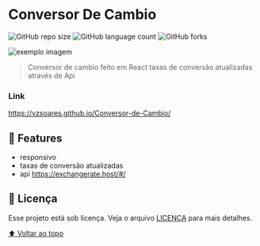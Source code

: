 <!-- # Conversor de Cambio React

https://vzsoares.github.io/Conversor-de-Cambio/

## Description

Este é um conversor de Cambio que baseia sua funcionalidade em api's atualizadas em tempo real através de reactJS

### features

- react
- javascript
- api https://exchangerate.host/#/

![image](https://user-images.githubusercontent.com/86134825/161846852-9507195e-dfc0-4cb8-ad46-20e057381b1b.png) -->

<!-- INICIO -->

# Conversor De Cambio

<!---Esses são exemplos. Veja https://shields.io para outras pessoas ou para personalizar este conjunto de escudos. Você pode querer incluir dependências, status do projeto e informações de licença aqui--->

![GitHub repo size](https://img.shields.io/github/repo-size/vzsoares/Conversor-de-Cambio?style=for-the-badge)
![GitHub language count](https://img.shields.io/github/languages/count/vzsoares/Conversor-de-Cambio?style=for-the-badge)
![GitHub forks](https://img.shields.io/github/forks/vzsoares/Conversor-de-Cambio?style=for-the-badge)

<!-- ![Bitbucket open issues](https://img.shields.io/bitbucket/issues/vzsoares/Conversor-de-Cambio?style=for-the-badge)
![Bitbucket open pull requests](https://img.shields.io/bitbucket/pr-raw/vzsoares/Conversor-de-Cambio?style=for-the-badge) -->

<img src="https://user-images.githubusercontent.com/86134825/161846852-9507195e-dfc0-4cb8-ad46-20e057381b1b.png" alt="exemplo imagem">

> Conversor de cambio feito em React taxas de conversão atualizadas através de Api

### Link

https://vzsoares.github.io/Conversor-de-Cambio/

## 🚀 Features

- responsivo
- taxas de conversão atualizadas
- api https://exchangerate.host/#/

## 📝 Licença

Esse projeto está sob licença. Veja o arquivo [LICENÇA](LICENSE.md) para mais detalhes.

[⬆ Voltar ao topo](#Conversor-de-Cambio)<br>
